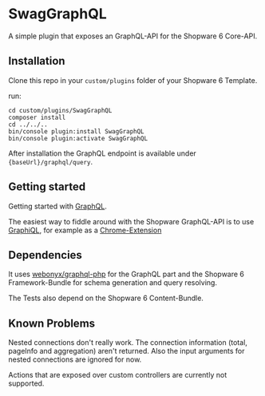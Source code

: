 # SwagGraphQL
A simple plugin that exposes an GraphQL-API for the Shopware 6 Core-API.

## Installation
Clone this repo in your `custom/plugins` folder of your Shopware 6 Template.

run:
```
cd custom/plugins/SwagGraphQL
composer install
cd ../../..
bin/console plugin:install SwagGraphQL
bin/console plugin:activate SwagGraphQL
```

After installation the GraphQL endpoint is available under `{baseUrl}/graphql/query`.

## Getting started
Getting started with [GraphQL](https://graphql.org/learn/).

The easiest way to fiddle around with the Shopware GraphQL-API is to use
[GraphiQL](https://github.com/graphql/graphiql), for example as a [Chrome-Extension](https://chrome.google.com/webstore/detail/chromeiql)

## Dependencies
It uses [webonyx/graphql-php](https://github.com/webonyx/graphql-php) for the GraphQL part 
and the Shopware 6 Framework-Bundle for schema generation and query resolving.

The Tests also depend on the Shopware 6 Content-Bundle.

## Known Problems
Nested connections don't really work. The connection information (total, pageInfo and aggregation) aren't returned.
Also the input arguments for nested connections are ignored for now.

Actions that are exposed over custom controllers are currently not supported.